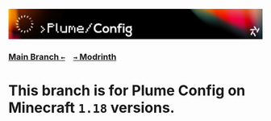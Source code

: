 ![Banner](artwork/banner.png)

### [Main Branch `←`](https://github.com/Krlite/Plume-Config)&emsp;[`→` Modrinth](https://modrinth.com/mod/plumeconfig)

# This branch is for Plume Config on Minecraft `1.18` versions.
